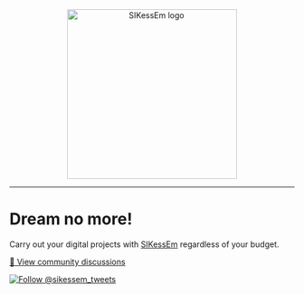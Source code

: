 <div align="center"><a href="https://sikessem.com" title="SIKessEm"><img src="https://github.com/sikessem/.github/blob/HEAD/SIKessEm.svg" alt="SIKessEm logo" height="300"/></a></div>

***

# Dream no more!

Carry out your digital projects with [SIKessEm](https://sikessem.com) regardless of your budget.

[💬 View community discussions](https://github.com/sikessem/community/discussions)

<p><a href="https://twitter.com/intent/follow?screen_name=ske_sikessem"><img src="https://img.shields.io/twitter/follow/sikessem_tweets.svg?label=Follow%20@sikessem_tweets" alt="Follow @sikessem_tweets"/></a></p>
